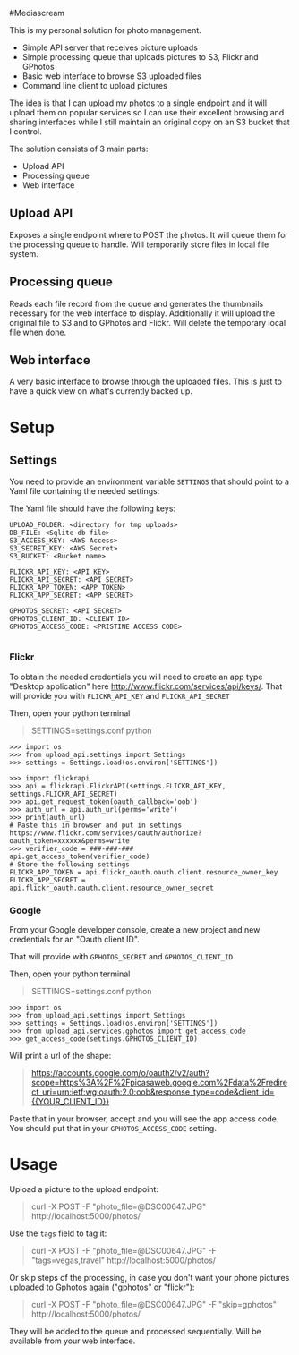 #Mediascream

This is my personal solution for photo management.

* Simple API server that receives picture uploads
* Simple processing queue that uploads pictures to S3, Flickr and GPhotos
* Basic web interface to browse S3 uploaded files
* Command line client to upload pictures


The idea is that I can upload my photos to a single endpoint and it will
upload them on popular services so I can use their excellent browsing and 
sharing interfaces while I still maintain an original copy on an S3 bucket 
that I control.

The solution consists of 3 main parts:
 * Upload API
 * Processing queue
 * Web interface
 
 
## Upload API
Exposes a single endpoint where to POST the photos. It will queue them for the
processing queue to handle. 
Will temporarily store files in local file system.

## Processing queue
Reads each file record from the queue and generates the thumbnails necessary
for the web interface to display.
Additionally it will upload the original file to S3 and to GPhotos and Flickr.
Will delete the temporary local file when done.

## Web interface
A very basic interface to browse through the uploaded files. This is just to
have a quick view on what's currently backed up.

# Setup

## Settings

You need to provide an environment variable `SETTINGS` that should point to
a Yaml file containing the needed settings:

The Yaml file should have the following keys:

```
UPLOAD_FOLDER: <directory for tmp uploads>
DB_FILE: <Sqlite db file>
S3_ACCESS_KEY: <AWS Access>
S3_SECRET_KEY: <AWS Secret>
S3_BUCKET: <Bucket name>

FLICKR_API_KEY: <API KEY>
FLICKR_API_SECRET: <API SECRET>
FLICKR_APP_TOKEN: <APP TOKEN>
FLICKR_APP_SECRET: <APP SECRET>

GPHOTOS_SECRET: <API SECRET>
GPHOTOS_CLIENT_ID: <CLIENT ID>
GPHOTOS_ACCESS_CODE: <PRISTINE ACCESS CODE>


```

### Flickr

To obtain the needed credentials you will need to create an app type 
"Desktop application" here http://www.flickr.com/services/api/keys/.
 That will provide you with `FLICKR_API_KEY` and `FLICKR_API_SECRET`

Then, open your python terminal

> SETTINGS=settings.conf python

```
>>> import os
>>> from upload_api.settings import Settings
>>> settings = Settings.load(os.environ['SETTINGS'])

>>> import flickrapi
>>> api = flickrapi.FlickrAPI(settings.FLICKR_API_KEY, settings.FLICKR_API_SECRET)
>>> api.get_request_token(oauth_callback='oob')
>>> auth_url = api.auth_url(perms='write')
>>> print(auth_url)
# Paste this in browser and put in settings
https://www.flickr.com/services/oauth/authorize?oauth_token=xxxxxx&perms=write
>>> verifier_code = ###-###-###
api.get_access_token(verifier_code)
# Store the following settings
FLICKR_APP_TOKEN = api.flickr_oauth.oauth.client.resource_owner_key
FLICKR_APP_SECRET = api.flickr_oauth.oauth.client.resource_owner_secret
```

### Google

From your Google developer console, create a new project and new credentials
for an "Oauth client ID".

That will provide with `GPHOTOS_SECRET` and `GPHOTOS_CLIENT_ID`

Then, open your python terminal

> SETTINGS=settings.conf python

```
>>> import os
>>> from upload_api.settings import Settings
>>> settings = Settings.load(os.environ['SETTINGS'])
>>> from upload_api.services.gphotos import get_access_code
>>> get_access_code(settings.GPHOTOS_CLIENT_ID)
```

Will print a url of the shape:

> https://accounts.google.com/o/oauth2/v2/auth?scope=https%3A%2F%2Fpicasaweb.google.com%2Fdata%2Fredirect_uri=urn:ietf:wg:oauth:2.0:oob&response_type=code&client_id={{YOUR_CLIENT_ID}}

Paste that in your browser, accept and you will see the app access code. You 
should put that in your `GPHOTOS_ACCESS_CODE` setting. 

# Usage

Upload a picture to the upload endpoint:
> curl -X POST -F "photo_file=@DSC00647.JPG" http://localhost:5000/photos/

Use the `tags` field to tag it:
> curl -X POST -F "photo_file=@DSC00647.JPG" -F "tags=vegas,travel" http://localhost:5000/photos/

Or skip steps of the processing, in case you don't want your phone pictures
uploaded to Gphotos again ("gphotos" or "flickr"):
> curl -X POST -F "photo_file=@DSC00647.JPG" -F "skip=gphotos" http://localhost:5000/photos/

They will be added to the queue and processed sequentially. Will be available
from your web interface.